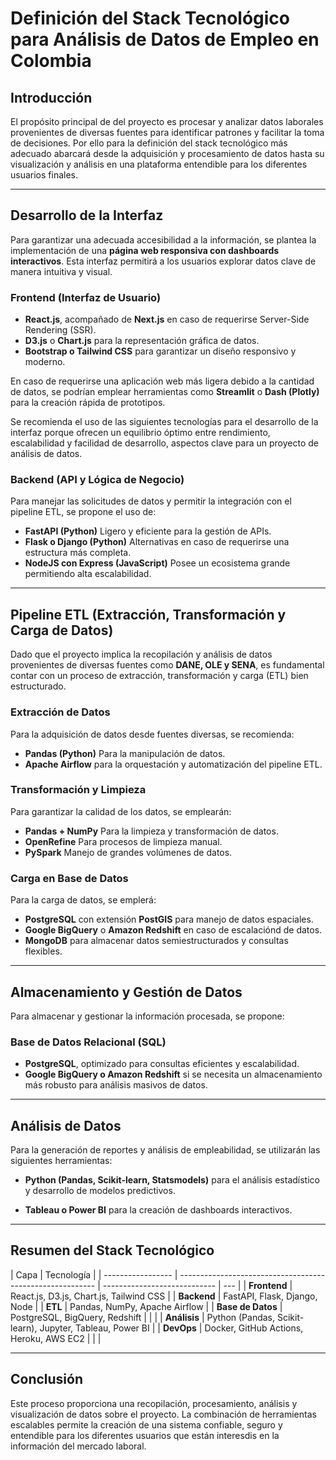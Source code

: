 # **Definición del Stack Tecnológico para Análisis de Datos de Empleo en Colombia**

## **Introducción**

El propósito principal de del proyecto es procesar y analizar datos laborales provenientes de diversas fuentes para identificar patrones y facilitar la toma de decisiones. Por ello para la definición del stack tecnológico más adecuado abarcará desde la adquisición y procesamiento de datos hasta su visualización y análisis en una plataforma entendible para los diferentes usuarios finales.

---

## **Desarrollo de la Interfaz**

Para garantizar una adecuada accesibilidad a la información, se plantea la implementación de una **página web responsiva con dashboards interactivos**. Esta interfaz permitirá a los usuarios explorar datos clave de manera intuitiva y visual.

### **Frontend (Interfaz de Usuario)**

- **React.js**, acompañado de **Next.js** en caso de requerirse Server-Side Rendering (SSR).
- **D3.js** o **Chart.js** para la representación gráfica de datos.
- **Bootstrap o Tailwind CSS** para garantizar un diseño responsivo y moderno.

En caso de requerirse una aplicación web más ligera debido a la cantidad de datos, se podrían emplear herramientas como **Streamlit** o **Dash (Plotly)** para la creación rápida de prototipos.

Se recomienda el uso de las siguientes tecnologías para el desarrollo de la interfaz porque ofrecen un equilibrio óptimo entre rendimiento, escalabilidad y facilidad de desarrollo, aspectos clave para un proyecto de análisis de datos.

### **Backend (API y Lógica de Negocio)**

Para manejar las solicitudes de datos y permitir la integración con el pipeline ETL, se propone el uso de:

- **FastAPI (Python)** Ligero y eficiente para la gestión de APIs.
- **Flask o Django (Python)** Alternativas en caso de requerirse una estructura más completa.
- **NodeJS con Express (JavaScript)** Posee un ecosistema grande permitiendo alta escalabilidad.

---

## **Pipeline ETL (Extracción, Transformación y Carga de Datos)**

Dado que el proyecto implica la recopilación y análisis de datos provenientes de diversas fuentes como **DANE, OLE y SENA**, es fundamental contar con un proceso de extracción, transformación y carga (ETL) bien estructurado.

### **Extracción de Datos**

Para la adquisición de datos desde fuentes diversas, se recomienda:

- **Pandas (Python)** Para la manipulación de datos.
- **Apache Airflow** para la orquestación y automatización del pipeline ETL.

### **Transformación y Limpieza**

Para garantizar la calidad de los datos, se emplearán:

- **Pandas + NumPy** Para la limpieza y transformación de datos.
- **OpenRefine** Para procesos de limpieza manual.
- **PySpark** Manejo de grandes volúmenes de datos.

### **Carga en Base de Datos**

Para la carga de datos, se emplerá:

- **PostgreSQL** con extensión **PostGIS** para manejo de datos espaciales.
- **Google BigQuery** o **Amazon Redshift** en caso de escalaciónd de datos.
- **MongoDB** para almacenar datos semiestructurados y consultas flexibles.

---

## **Almacenamiento y Gestión de Datos**

Para almacenar y gestionar la información procesada, se propone:

### **Base de Datos Relacional (SQL)**

- **PostgreSQL**, optimizado para consultas eficientes y escalabilidad.
- **Google BigQuery o Amazon Redshift** si se necesita un almacenamiento más robusto para análisis masivos de datos.

<!--
 ### **Almacenamiento de Archivos (Datos sin Procesar)**
- **Google Drive, AWS S3 o Google Cloud Storage** para almacenar datasets en bruto antes del procesamiento.
-->

---

## **Análisis de Datos**

Para la generación de reportes y análisis de empleabilidad, se utilizarán las siguientes herramientas:

- **Python (Pandas, Scikit-learn, Statsmodels)** para el análisis estadístico y desarrollo de modelos predictivos.
<!-- - **Jupyter Notebooks** para la exploración y prueba de datos. -->
- **Tableau o Power BI** para la creación de dashboards interactivos.

<!--

---

## **Infraestructura y DevOps**

Para garantizar la estabilidad y escalabilidad del sistema, se recomienda:

- **Docker** para la contenerización de aplicaciones y su despliegue en distintos entornos.
- **GitHub Actions / Jenkins** para la implementación de **CI/CD**.
- **Heroku, Vercel o AWS EC2** para el hosting de la web.
- **Google Cloud Functions o AWS Lambda** para la ejecución de funciones serverless.



## **Seguridad y Escalabilidad**

Para garantizar la seguridad y el acceso controlado a la información:

- **OAuth 2.0 / JWT** para autenticación y autorización de usuarios.
- **HTTPS con Let's Encrypt** para el cifrado de datos en tránsito.
- **Cloudflare** para la protección contra ataques DDoS y optimización de carga. -->

---

## **Resumen del Stack Tecnológico**

| Capa              | Tecnología                                                |
| ----------------- | --------------------------------------------------------- | ---------------------------- | --- |
| **Frontend**      | React.js, D3.js, Chart.js, Tailwind CSS                   |
| **Backend**       | FastAPI, Flask, Django, Node                              |
| **ETL**           | Pandas, NumPy, Apache Airflow                             |
| **Base de Datos** | PostgreSQL, BigQuery, Redshift                            |
| <!--              | **Almacenamiento**                                        | AWS S3, Google Cloud Storage | --> |
| **Análisis**      | Python (Pandas, Scikit-learn), Jupyter, Tableau, Power BI |
| **DevOps**        | Docker, GitHub Actions, Heroku, AWS EC2                   |
| <!--              | **Seguridad**                                             | OAuth 2.0, JWT, HTTPS        | --> |

---

## **Conclusión**

Este proceso proporciona una recopilación, procesamiento, análisis y visualización de datos sobre el proyecto. La combinación de herramientas escalables permite la creación de una sistema confiable, seguro y entendible para los diferentes usuarios que están interesdis en la información del mercado laboral.
